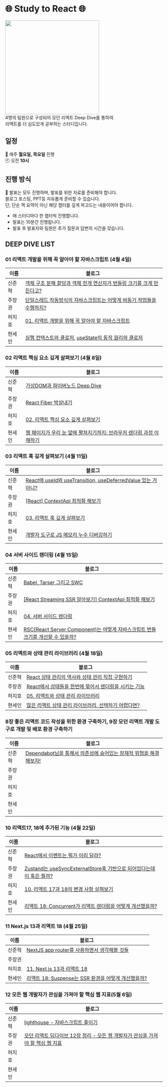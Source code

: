 # 🌐 Study to React 🌐
<img src="https://github.com/99sStudy/React-Deep-Dive/assets/104545906/ff2029a4-5831-4138-bc88-0cc34c1f64d9" widtt="100" height="300" />
</br>
4명의 팀원으로 구성되어 모던 리액트 Deep Dive를 통하여 </br>
리액트를 더 심도있게 공부하는 스터디입니다. </br>


## 일정
📅 매주 **월요일, 목요일** 진행 </br>
🕙 오전 **10시**</br>

## 진행 방식
📢 발표는 모두 진행하며, 발표를 위한 자료를 준비해야 합니다. </br>
블로그 포스팅, PPT등 자유롭게 준비할 수 있습니다.</br>
단, 단순 책 요약이 아닌 해당 챕터를 깊게 파고드는 내용이어야 합니다.
</br>
- 매 스터디마다 한 챕터씩 진행합니다. 
- 발표는 10분간 진행됩니다.
- 발표 후 발표자와 팀원은 추가 질문과 답변의 시간을 갖습니다.

## DEEP DIVE LIST 

### 01 리액트 개발을 위해 꼭 알아야 할 자바스크립트 (4월 4일)
| 이름 | 블로그 |
| --- | --- |
| 신준혁 |[객체 구조 분해 할당과 객체 전개 연산자가 번들링 크기를 크게 만든다고?](https://ydoag2003.tistory.com/464) |
| 주장권 |[단일스레드 작동방식의 자바스크립트는 어떻게 비동기 작업들을 수행하지?](https://velog.io/@tlsakch510/%EC%9D%B4%EB%B2%A4%ED%8A%B8-%EB%A3%A8%ED%94%84)  |
| 허지호 |[01. 리액트 개발을 위해 꼭 알아야 할 자바스크립트](https://nyove.tistory.com/80) |
| 현세인 |[실행 컨텍스트와 클로저](https://hyunlog.notion.site/JavaScript-Execution-Context-ef6a11ae1ff14fa8b1a7538bebc71650?pvs=4), [useState의 동작 원리와 클로저](https://hyunlog.notion.site/JavaScript-useState-f2ec638d23f44c70a7a47088b1ca2ced?pvs=4) |

### 02 리액트 핵심 요소 깊게 살펴보기 (4월 8일) 
| 이름 | 블로그 |
| --- | --- |
| 신준혁 |[가상DOM과 파이버노드 Deep Dive](https://ydoag2003.tistory.com/465)|
| 주장권 |[React Fiber 박살내기](https://velog.io/@tlsakch510/React-%EB%A0%8C%EB%8D%94%EB%A7%81) |
| 허지호 |[02. 리액트 핵심 요소 깊게 살펴보기](https://nyove.tistory.com/83) |
| 현세인 |[웹 페이지가 우리 눈 앞에 펼쳐지기까지: 브라우저 렌더링 과정 이해하기](https://www.notion.so/hyunlog/418095a3d623427c95769cb14e3ea609?pvs=4) |

### 03 리액트 훅 깊게 살펴보기 (4월 11일) 
| 이름 | 블로그 |
| --- | --- |
| 신준혁 |[React에 useId와 useTransition, useDeferredValue 있는 거 아니?](https://ydoag2003.tistory.com/466)|
| 주장권 |[[React] ContextApi 최적화 해보기](https://velog.io/@tlsakch510/React-ContextApi-%ED%9A%A8%EC%9C%A8%EC%A0%81%EC%9C%BC%EB%A1%9C-%EC%82%AC%EC%9A%A9%ED%95%B4%EB%B3%B4%EA%B8%B0)|
| 허지호 |[03. 리액트 훅 깊게 살펴보기](https://nyove.tistory.com/84)|
| 현세인 |[개발자 도구로 JS 메모리 누수 디버깅하기](https://hyunlog.notion.site/JS-6f4abe7761eb4747a275a0c7b16c2531) |

### 04 서버 사이드 렌더링 (4월 15일) 
| 이름 | 블로그 |
| --- | --- |
| 신준혁 |[Babel, Tarser 그리고 SWC](https://ydoag2003.tistory.com/468#comment20521501)|
| 주장권 |[[React Streaming SSR 알아보기] ContextApi 최적화 해보기](https://velog.io/@tlsakch510/React-Streaming-SSR-%EC%95%8C%EC%95%84%EB%B3%B4%EA%B8%B0)|
| 허지호 |[04. 서버 사이드 렌더링](https://nyove.tistory.com/85)|
| 현세인 |[RSC(React Server Component)는 어떻게 자바스크립트 번들 크기를 개선할 수 있을까?](https://hyunlog.notion.site/RSC-React-Server-Component-feat-Next-js-SSR-00d46d6d592a494b9e9c544b2786f3b3) |

### 05 리액트와 상태 관리 라이브러리 (4월 18일) 
| 이름 | 블로그 |
| --- | --- |
| 신준혁 |[React 상태 관리의 역사와 상태 관리 직접 구현하기](https://ydoag2003.tistory.com/469)|
| 주장권 |[React에서 상태들을 한번에 묶어서 렌더링을 시키는 기능](https://velog.io/@tlsakch510/%EB%A6%AC%EC%95%A1%ED%8A%B8%EC%97%90%EC%84%9C-%EC%9E%90%EB%8F%99-%EB%B0%B0%EC%B9%98%EB%8A%94)|
| 허지호 |[05. 리액트와 상태 관리 라이브러리](https://nyove.tistory.com/87)|
| 현세인 |[많은 리액트 상태 관리 라이브러리, 선택하기 어렵다면?](https://hyunlog.notion.site/aae3014e36484dcba59985e455cfaadf?pvs=4)|

### 8장 좋은 리액트 코드 작성을 위한 환경 구축하기, 9장 모던 리액트 개발 도구로 개발 및 배포 환경 구축하기

| 이름 | 블로그 |
| --- | --- |
| 신준혁 |[Dependabot님을 통해서 의존성에 숨어있는 잠재적 위협을 해결해보자!](https://ydoag2003.tistory.com/473)|
| 주장권 ||
| 허지호 ||
| 현세인 ||


### 10 리액트17, 18에 추가된 기능 (4월 22일) 
| 이름 | 블로그 |
| --- | --- |
| 신준혁 |[React에서 이벤트는 뭐가 이리 달라?](https://ydoag2003.tistory.com/470)|
| 주장권 |[Zustand는 useSyncExternalStore훅 기반으로 되어있다는데 이 훅은 뭘까?](https://velog.io/@tlsakch510/%EB%A6%AC%EC%95%A1%ED%8A%B8%EC%97%90%EC%84%9C-%EC%9E%90%EB%8F%99-%EB%B0%B0%EC%B9%98%EB%8A%94)|
| 허지호 |[10. 리액트 17과 18의 변경 사항 살펴보기](https://nyove.tistory.com/91)|
| 현세인 |[리액트 18: Concurrent가 리액트 렌더링을 어떻게 개선했을까?](https://hyunlog.notion.site/18-Concurrent-fd41ae03edd24ca995d91fcbead993bb)|

### 11 Next.js 13과 리액트 18 (4월 25일) 
| 이름 | 블로그 |
| --- | --- |
| 신준혁 |[NextJS app router를 사용하면서 생각해볼 것들](https://ydoag2003.tistory.com/471)|
| 주장권 ||
| 허지호 |[11. Next.js 13과 리액트 18](https://nyove.tistory.com/92)|
| 현세인 |[리액트 18: Suspense는 SSR 환경을 어떻게 개선했을까?](https://hyunlog.notion.site/18-Suspense-SSR-88ef8ecfb0e44d768ec5cfaca3fede57)|

### 12 모든 웹 개발자가 관심을 가져야 할 핵심 웹 지표(5월 6일)
| 이름 | 블로그 |
| --- | --- |
| 신준혁 |[lighthouse - 자바스크립트 줄이기](https://ydoag2003.tistory.com/474)|
| 주장권 |[모던 리액트 딥다이브 12장 정리 - 모든 웹 개발자가 관심을 가져야 할 핵심 웹 지표](https://velog.io/@tlsakch510/%EB%AA%A8%EB%8D%98-%EB%A6%AC%EC%95%A1%ED%8A%B8-%EB%94%A5%EB%8B%A4%EC%9D%B4%EB%B8%8C-12%EC%9E%A5-%EC%A0%95%EB%A6%AC-%EB%AA%A8%EB%93%A0-%EC%9B%B9-%EA%B0%9C%EB%B0%9C%EC%9E%90%EA%B0%80-%EA%B4%80%EC%8B%AC%EC%9D%84-%EA%B0%80%EC%A0%B8%EC%95%BC-%ED%95%A0-%ED%95%B5%EC%8B%AC-%EC%9B%B9-%EC%A7%80%ED%91%9C)|
| 허지호 ||
| 현세인 ||

